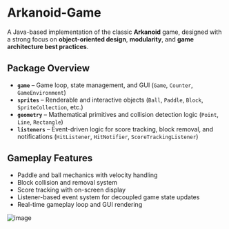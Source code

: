 # Arkanoid-Game

A Java-based implementation of the classic **Arkanoid** game, designed with a strong focus on **object-oriented design**, **modularity**, and **game architecture best practices**.

##  Package Overview

- **`game`** – Game loop, state management, and GUI (`Game`, `Counter`, `GameEnvironment`)
- **`sprites`** – Renderable and interactive objects (`Ball`, `Paddle`, `Block`, `SpriteCollection`, etc.)
- **`geometry`** – Mathematical primitives and collision detection logic (`Point`, `Line`, `Rectangle`)
- **`listeners`** – Event-driven logic for score tracking, block removal, and notifications (`HitListener`, `HitNotifier`, `ScoreTrackingListener`)

## Gameplay Features

- Paddle and ball mechanics with velocity handling
- Block collision and removal system
- Score tracking with on-screen display
- Listener-based event system for decoupled game state updates
- Real-time gameplay loop and GUI rendering



![image](https://github.com/user-attachments/assets/5628ce80-51a1-4009-affd-f9f34bc3b391)
